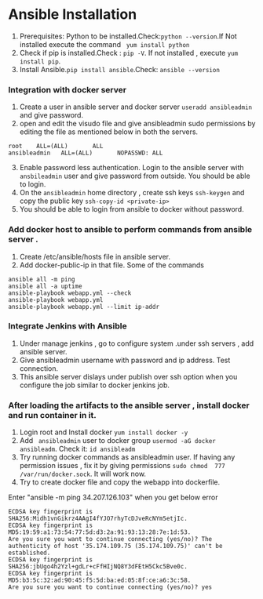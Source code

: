 # Ansible Installation
1. Prerequisites: Python to be installed.Check:```python --version```.If Not installed execute the command ``` yum install python```
2. Check if pip is installed.Check : ``` pip -V ```. If not installed , execute ``` yum install pip ```.
3. Install Ansible.```pip install ansible```.Check: ```ansible --version```

### Integration with docker server
1. Create a user in ansible server and docker server ```useradd ansibleadmin``` and give password.
2. open and edit the visudo file and give ansibleadmin sudo permissions by editing the file as mentioned below in both the servers.
```
root    ALL=(ALL)       ALL
ansibleadmin   ALL=(ALL)       NOPASSWD: ALL
```
3. Enable password less authentication. Login to the ansible server with ```ansbileadmin``` user and give password from outside. You should be able to login.
4. On the ```ansibleadmin``` home directory , create ssh keys ```ssh-keygen``` and copy the public key ``` ssh-copy-id <private-ip> ```
5. You should be able to login from ansible to docker without password.

### Add docker host to ansible to perform commands from ansible server .
1. Create /etc/ansible/hosts file in ansible server.
2. Add docker-public-ip in that file.
Some of the commands
```
ansible all -m ping
ansible all -a uptime
ansible-playbook webapp.yml --check
ansible-playbook webapp.yml
ansible-playbook webapp.yml --limit ip-addr
```
### Integrate Jenkins with Ansible
1. Under manage jenkins , go to configure system .under ssh servers , add  ansible server.
2. Give ansibleadmin username with password and ip address. Test connection.
3. This ansible server dislays under publish over ssh option when you configure the job similar to docker jenkins job.

### After loading the artifacts to the ansible server , install docker and run container in it.
1. Login root and Install docker ``` yum install docker -y ```
2. Add ``` ansibleadmin``` user to docker group ```usermod -aG docker ansibleadm```. Check it: ```id ansibleadm ```
3. Try running docker commands as ansibleadmin user. If having any permission issues , fix it by giving permissions 
``` sudo chmod  777 /var/run/docker.sock ```. It will work now. 
4. Try to create docker file and copy the webapp into dockerfile.


Enter "ansible -m ping 34.207.126.103" when you get below error
```
ECDSA key fingerprint is SHA256:Midh1vnGikrz4AAgI4fYJO7rhyTcDJveRcNYm5etjIc.
ECDSA key fingerprint is MD5:19:59:a1:73:54:77:5d:d3:2a:91:93:13:28:7e:1d:53.
Are you sure you want to continue connecting (yes/no)? The authenticity of host '35.174.109.75 (35.174.109.75)' can't be established.
ECDSA key fingerprint is SHA256:jbUgo4h2Yzl+gdLr+cFfHIjNQ8Y3dFEtH5Ckc5Bve0c.
ECDSA key fingerprint is MD5:b3:5c:32:ad:90:45:f5:5d:ba:ed:05:8f:ce:a6:3c:58.
Are you sure you want to continue connecting (yes/no)? yes
```
